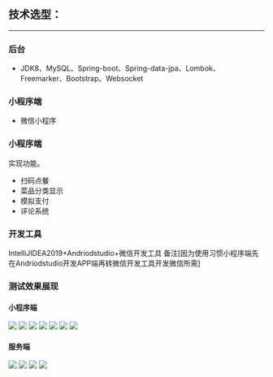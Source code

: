 ## 技术选型：
---
### 后台
- JDK8、MySQL、Spring-boot、Spring-data-jpa、Lombok、Freemarker、Bootstrap、Websocket
### 小程序端
- 微信小程序
### 小程序端
实现功能。
- 扫码点餐
- 菜品分类显示
- 模拟支付
- 评论系统

### 开发工具
IntelliJIDEA2019+Andriodstudio+微信开发工具
备注[因为使用习惯小程序端先在Andriodstudio开发APP端再转微信开发工具开发微信所需]
### 测试效果展现
#### 小程序端
![](https://github.com/laughter-dayu/WeChatOrder/blob/master/pic/1.jpg)
![](https://github.com/laughter-dayu/WeChatOrder/blob/master/pic/2.jpg)
![](https://github.com/laughter-dayu/WeChatOrder/blob/master/pic/3.jpg)
![](https://github.com/laughter-dayu/WeChatOrder/blob/master/pic/4.jpg)
![](https://github.com/laughter-dayu/WeChatOrder/blob/master/pic/5.jpg)
![](https://github.com/laughter-dayu/WeChatOrder/blob/master/pic/6.jpg)
![](https://github.com/laughter-dayu/WeChatOrder/blob/master/pic/7.jpg)
#### 服务端
![](https://github.com/laughter-dayu/WeChatOrder/blob/master/pic/11.png)
![](https://github.com/laughter-dayu/WeChatOrder/blob/master/pic/12.png)
![](https://github.com/laughter-dayu/WeChatOrder/blob/master/pic/13.png)
![](https://github.com/laughter-dayu/WeChatOrder/blob/master/pic/14.png)











